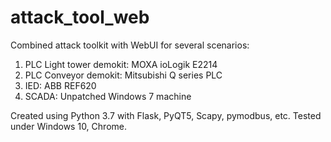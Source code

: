 # attack_tool_web
Combined attack toolkit with WebUI for several scenarios:
1. PLC Light tower demokit: MOXA ioLogik E2214
2. PLC Conveyor demokit: Mitsubishi Q series PLC
3. IED: ABB REF620
4. SCADA: Unpatched Windows 7 machine

Created using Python 3.7 with Flask, PyQT5, Scapy, pymodbus, etc.
Tested under Windows 10, Chrome.
